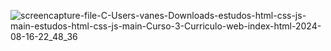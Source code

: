 ![screencapture-file-C-Users-vanes-Downloads-estudos-html-css-js-main-estudos-html-css-js-main-Curso-3-Curriculo-web-index-html-2024-08-16-22_48_36](https://github.com/user-attachments/assets/42ad5558-cac0-4eed-a00b-a601e7c104c1)
